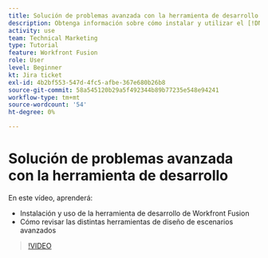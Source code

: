 ```yaml
---
title: Solución de problemas avanzada con la herramienta de desarrollo
description: Obtenga información sobre cómo instalar y utilizar el [!DNL Adobe Workfront Fusion Dev Tool]y revise las diferentes herramientas de diseño de escenarios avanzados que incluye.
activity: use
team: Technical Marketing
type: Tutorial
feature: Workfront Fusion
role: User
level: Beginner
kt: Jira ticket
exl-id: 4b2bf553-547d-4fc5-afbe-367e680b26b8
source-git-commit: 58a545120b29a5f492344b89b77235e548e94241
workflow-type: tm+mt
source-wordcount: '54'
ht-degree: 0%

---
```


# Solución de problemas avanzada con la herramienta de desarrollo

En este vídeo, aprenderá:

* Instalación y uso de la herramienta de desarrollo de Workfront Fusion
* Cómo revisar las distintas herramientas de diseño de escenarios avanzados

>[!VIDEO](https://video.tv.adobe.com/v/335302/?quality=12)
